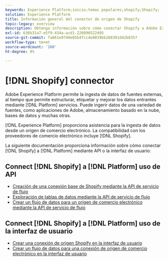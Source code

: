 ```yaml
---
keywords: Experience Platform;inicio;temas populares;shopify;Shopify;
solution: Experience Platform
title: Información general del conector de origen de Shopify
topic-legacy: overview
description: Obtenga información sobre cómo conectar Shopify a Adobe Experience Platform mediante API o la interfaz de usuario.
exl-id: 636b31a7-e5f9-434a-acd1-226096522495
source-git-commit: fa861e9740e05b4fcc4e8039bb288301d42b8357
workflow-type: tm+mt
source-wordcount: '160'
ht-degree: 0%

---
```


# [!DNL Shopify] connector

Adobe Experience Platform permite la ingesta de datos de fuentes externas, al tiempo que permite estructurar, etiquetar y mejorar los datos entrantes mediante [!DNL Platform] servicios. Puede ingerir datos de una variedad de fuentes, como aplicaciones de Adobe, almacenamiento basado en la nube, bases de datos y muchas otras.

[!DNL Experience Platform] proporciona asistencia para la ingesta de datos desde un origen de comercio electrónico. La compatibilidad con los proveedores de comercio electrónico incluye [!DNL Shopify].

La siguiente documentación proporciona información sobre cómo conectar [!DNL Shopify] a [!DNL Platform] mediante API o la interfaz de usuario:

## Connect [!DNL Shopify] a [!DNL Platform] uso de API

- [Creación de una conexión base de Shopify mediante la API de servicio de flujo](../../tutorials/api/create/ecommerce/shopify.md)
- [Exploración de tablas de datos mediante la API de servicio de flujo](../../tutorials/api/explore/tabular.md)
- [Crear un flujo de datos para un origen de comercio electrónico mediante la API de servicio de flujo](../../tutorials/api/collect/ecommerce.md)

## Connect [!DNL Shopify] a [!DNL Platform] uso de la interfaz de usuario

- [Crear una conexión de origen Shopify en la interfaz de usuario](../../tutorials/ui/create/ecommerce/shopify.md)
- [Crear un flujo de datos para una conexión de origen de comercio electrónico en la interfaz de usuario](../../tutorials/ui/dataflow/ecommerce.md)
